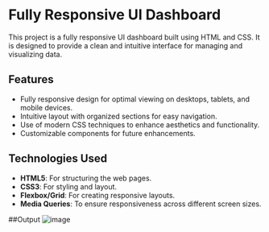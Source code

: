 # Fully Responsive UI Dashboard

This project is a fully responsive UI dashboard built using HTML and CSS. It is designed to provide a clean and intuitive interface for managing and visualizing data.

## Features

- Fully responsive design for optimal viewing on desktops, tablets, and mobile devices.
- Intuitive layout with organized sections for easy navigation.
- Use of modern CSS techniques to enhance aesthetics and functionality.
- Customizable components for future enhancements.

## Technologies Used

- **HTML5**: For structuring the web pages.
- **CSS3**: For styling and layout.
- **Flexbox/Grid**: For creating responsive layouts.
- **Media Queries**: To ensure responsiveness across different screen sizes.

##Output
![image](https://github.com/user-attachments/assets/0c9f20f7-9e0e-48b2-8da1-59ab739c54fb)



